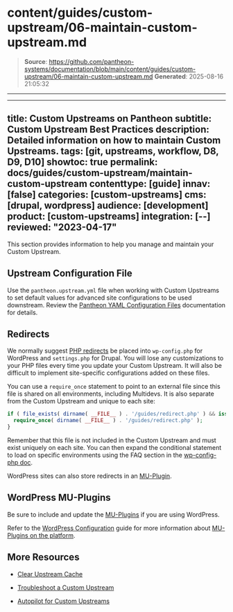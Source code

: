# content/guides/custom-upstream/06-maintain-custom-upstream.md

> **Source**: https://github.com/pantheon-systems/documentation/blob/main/content/guides/custom-upstream/06-maintain-custom-upstream.md
> **Generated**: 2025-08-16 21:05:32

---

---
title: Custom Upstreams on Pantheon
subtitle: Custom Upstream Best Practices
description: Detailed information on how to maintain Custom Upstreams.
tags: [git, upstreams, workflow, D8, D9, D10]
showtoc: true
permalink: docs/guides/custom-upstream/maintain-custom-upstream
contenttype: [guide]
innav: [false]
categories: [custom-upstreams]
cms: [drupal, wordpress]
audience: [development]
product: [custom-upstreams]
integration: [--]
reviewed: "2023-04-17"
---

This section provides information to help you manage and maintain your Custom Upstream.

## Upstream Configuration File

Use the `pantheon.upstream.yml` file when working with Custom Upstreams to set default values for advanced site configurations to be used downstream. Review the [Pantheon YAML Configuration Files](/pantheon-yml) documentation for details.

## Redirects

We normally suggest [PHP redirects](/guides/redirect) be placed into `wp-config.php` for WordPress and `settings.php` for Drupal. You will lose any customizations to your PHP files every time you update your Custom Upstream. It will also be difficult to implement site-specific configurations added on these files.

You can use a `require_once` statement to point to an external file since this file is shared on all environments, including Multidevs. It is also separate from the Custom Upstream and unique to each site:

```php
if ( file_exists( dirname( __FILE__ ) . '/guides/redirect.php' ) && isset( $_ENV['PANTHEON_ENVIRONMENT'] ) ) {
  require_once( dirname( __FILE__ ) . '/guides/redirect.php' );
}
```

Remember that this file is not included in the Custom Upstream and must exist uniquely on each site. You can then expand the conditional statement to load on specific environments using the FAQ section in the [wp-config-php doc](/guides/php/wp-config-php#how-can-i-write-logic-based-on-the-pantheon-server-environment).

WordPress sites can also store redirects in an [MU-Plugin](/guides/wordpress-configurations/mu-plugin).

## WordPress MU-Plugins

Be sure to include and update the [MU-Plugins](https://github.com/pantheon-systems/WordPress/tree/6.2/wp-content/mu-plugins/pantheon-mu-plugin) if you are using WordPress.

Refer to the [WordPress Configuration](/guides/wordpress-configurations) guide for more information about [MU-Plugins on the platform](/guides/wordpress-configurations/mu-plugin).

## More Resources

- [Clear Upstream Cache](/terminus/commands/site-upstream-clear-cache)

- [Troubleshoot a Custom Upstream](/guides/custom-upstream/troubleshooting)

- [Autopilot for Custom Upstreams](/guides/autopilot-custom-upstream)
